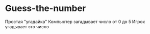 # Guess-the-number
Простая "угадайка"
Компьютер загадывает число от 0 до 5
Игрок угадывает это число
